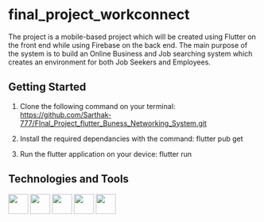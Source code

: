 # final_project_workconnect

The project is a mobile-based project which will be created using Flutter on the front end while using Firebase on the back end. The main purpose of the system is to build an Online Business and Job searching system which creates an environment for both Job Seekers and Employees.

## Getting Started

1. Clone the following command on your terminal:
   https://github.com/Sarthak-777/FInal_Project_flutter_Buness_Networking_System.git

2. Install the required dependancies with the command:
   flutter pub get

3. Run the flutter application on your device:
   flutter run

## Technologies and Tools

<img src = "https://img.shields.io/badge/-Flutter-blue" height="40">
<img src = "https://img.shields.io/badge/-Firebase-yellow" height="40">
<img src = "https://img.shields.io/badge/-Firestore-yellowgreen" height="40">
<img src = "https://img.shields.io/badge/-GetX-blue" height="40">
<img src = "https://img.shields.io/badge/-Dart-blue" height="40">

